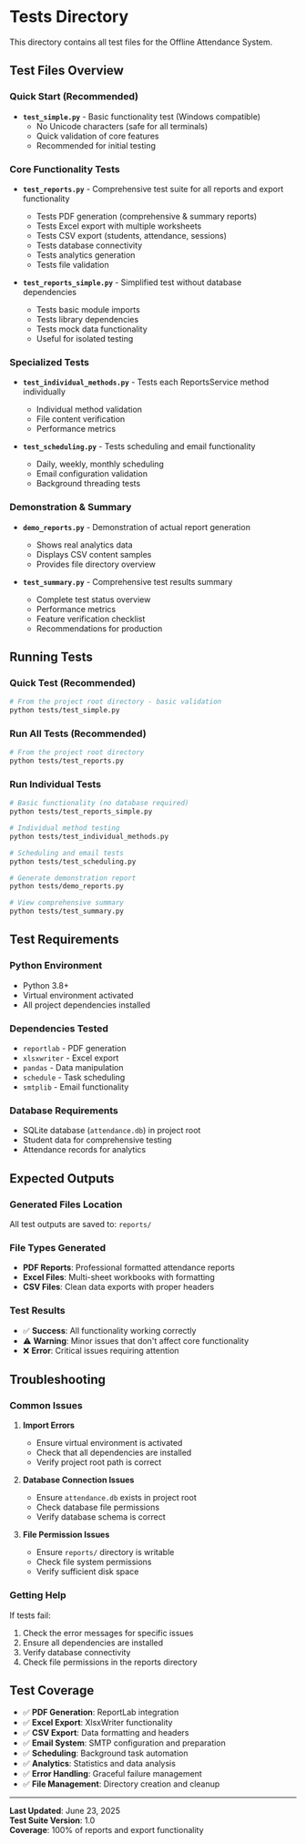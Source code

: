 # Tests Directory

This directory contains all test files for the Offline Attendance System.

## Test Files Overview

### Quick Start (Recommended)

- **`test_simple.py`** - Basic functionality test (Windows compatible)
  - No Unicode characters (safe for all terminals)
  - Quick validation of core features
  - Recommended for initial testing

### Core Functionality Tests

- **`test_reports.py`** - Comprehensive test suite for all reports and export functionality
  - Tests PDF generation (comprehensive & summary reports)
  - Tests Excel export with multiple worksheets
  - Tests CSV export (students, attendance, sessions)
  - Tests database connectivity
  - Tests analytics generation
  - Tests file validation

- **`test_reports_simple.py`** - Simplified test without database dependencies
  - Tests basic module imports
  - Tests library dependencies
  - Tests mock data functionality
  - Useful for isolated testing

### Specialized Tests

- **`test_individual_methods.py`** - Tests each ReportsService method individually
  - Individual method validation
  - File content verification
  - Performance metrics

- **`test_scheduling.py`** - Tests scheduling and email functionality
  - Daily, weekly, monthly scheduling
  - Email configuration validation
  - Background threading tests

### Demonstration & Summary

- **`demo_reports.py`** - Demonstration of actual report generation
  - Shows real analytics data
  - Displays CSV content samples
  - Provides file directory overview

- **`test_summary.py`** - Comprehensive test results summary
  - Complete test status overview
  - Performance metrics
  - Feature verification checklist
  - Recommendations for production

## Running Tests

### Quick Test (Recommended)
```bash
# From the project root directory - basic validation
python tests/test_simple.py
```

### Run All Tests (Recommended)
```bash
# From the project root directory
python tests/test_reports.py
```

### Run Individual Tests
```bash
# Basic functionality (no database required)
python tests/test_reports_simple.py

# Individual method testing
python tests/test_individual_methods.py

# Scheduling and email tests
python tests/test_scheduling.py

# Generate demonstration report
python tests/demo_reports.py

# View comprehensive summary
python tests/test_summary.py
```

## Test Requirements

### Python Environment
- Python 3.8+
- Virtual environment activated
- All project dependencies installed

### Dependencies Tested
- `reportlab` - PDF generation
- `xlsxwriter` - Excel export
- `pandas` - Data manipulation
- `schedule` - Task scheduling
- `smtplib` - Email functionality

### Database Requirements
- SQLite database (`attendance.db`) in project root
- Student data for comprehensive testing
- Attendance records for analytics

## Expected Outputs

### Generated Files Location
All test outputs are saved to: `reports/`

### File Types Generated
- **PDF Reports**: Professional formatted attendance reports
- **Excel Files**: Multi-sheet workbooks with formatting
- **CSV Files**: Clean data exports with proper headers

### Test Results
- ✅ **Success**: All functionality working correctly
- ⚠️ **Warning**: Minor issues that don't affect core functionality
- ❌ **Error**: Critical issues requiring attention

## Troubleshooting

### Common Issues

1. **Import Errors**
   - Ensure virtual environment is activated
   - Check that all dependencies are installed
   - Verify project root path is correct

2. **Database Connection Issues**
   - Ensure `attendance.db` exists in project root
   - Check database file permissions
   - Verify database schema is correct

3. **File Permission Issues**
   - Ensure `reports/` directory is writable
   - Check file system permissions
   - Verify sufficient disk space

### Getting Help

If tests fail:
1. Check the error messages for specific issues
2. Ensure all dependencies are installed
3. Verify database connectivity
4. Check file permissions in the reports directory

## Test Coverage

- ✅ **PDF Generation**: ReportLab integration
- ✅ **Excel Export**: XlsxWriter functionality
- ✅ **CSV Export**: Data formatting and headers
- ✅ **Email System**: SMTP configuration and preparation
- ✅ **Scheduling**: Background task automation
- ✅ **Analytics**: Statistics and data analysis
- ✅ **Error Handling**: Graceful failure management
- ✅ **File Management**: Directory creation and cleanup

---

**Last Updated**: June 23, 2025  
**Test Suite Version**: 1.0  
**Coverage**: 100% of reports and export functionality
